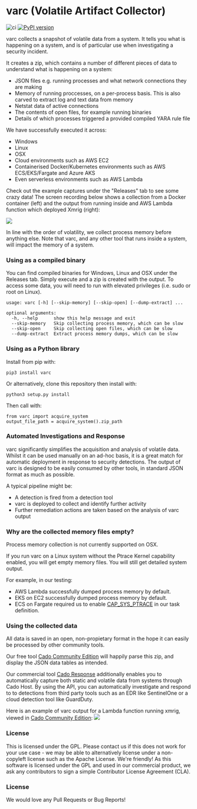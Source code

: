 # varc (Volatile Artifact Collector) #
![ci](https://github.com/cado-security/varc/actions/workflows/app-ci.yml/badge.svg?branch=main)
[![PyPI version](https://badge.fury.io/py/varc.svg)](https://badge.fury.io/py/varc)

varc collects a snapshot of volatile data from a system.
It tells you what is happening on a system, and is of particular use when investigating a security incident.

It creates a zip, which contains a number of different pieces of data to understand what is happening on a system:
- JSON files e.g. running processes and what network connections they are making
- Memory of running proccesses, on a per-process basis. This is also carved to extract log and text data from memory
- Netstat data of active connections
- The contents of open files, for example running binaries
- Details of which processes triggered a provided compiled YARA rule file

We have successfully executed it across:
- Windows
- Linux
- OSX
- Cloud environments such as AWS EC2
- Containerised Docker/Kubernetes environments such as AWS ECS/EKS/Fargate and Azure AKS
- Even serverless environments such as AWS Lambda

Check out the example captures under the "Releases" tab to see some crazy data!
The screen recording below shows a collection from a Docker container (left) and the output from running inside and AWS Lambda function which deployed Xmrig (right):

![](docs/varc_demo.gif)

In line with the order of volatility, we collect process memory before anything else. Note that varc, and any other tool that runs inside a system, will impact the memory of a system.

### Using as a compiled binary ###
You can find compiled binaries for Windows, Linux and OSX under the Releases tab.
Simply execute and a zip is created with the output.
To access some data, you will need to run with elevated privileges (i.e. sudo or root on Linux).
```
usage: varc [-h] [--skip-memory] [--skip-open] [--dump-extract] ...

optional arguments:
  -h, --help      show this help message and exit
  --skip-memory   Skip collecting process memory, which can be slow
  --skip-open     Skip collecting open files, which can be slow
  --dump-extract  Extract process memory dumps, which can be slow
```

### Using as a Python library ###

Install from pip with:
```
pip3 install varc
```

Or alternatively, clone this repository then install with:
```
python3 setup.py install
```

Then call with: 
```
from varc import acquire_system
output_file_path = acquire_system().zip_path
```

### Automated Investigations and Response ###
varc significantly simplifies the acquisition and analysis of volatile data.
Whilst it can be used manually on an ad-hoc basis, it is a great match for automatic deployment in response to security detections.
The output of varc is designed to be easily consumed by other tools, in standard JSON format as much as possible.

A typical pipeline might be:
* A detection is fired from a detection tool
* varc is deployed to collect and identify further activity
* Further remediation actions are taken based on the analysis of varc output

 ### Why are the collected memory files empty? ###
Process memory collection is not currently supported on OSX.

If you run varc on a Linux system without the Ptrace Kernel capability enabled, you will get empty memory files.
You will still get detailed system output.

For example, in our testing:
* AWS Lambda successfully dumped process memory by default.
* EKS on EC2 successfully dumped process memory by default.
* ECS on Fargate required us to enable [CAP_SYS_PTRACE](https://docs.aws.amazon.com/AWSCloudFormation/latest/UserGuide/aws-properties-ecs-taskdefinition-kernelcapabilities.html) in our task definition.


### Using the collected data ###
All data is saved in an open, non-propietary format in the hope it can easily be processed by other community tools.

Our free tool [Cado Community Edition](https://www.cadosecurity.com/cado-community-edition/) will happily parse this zip, and display the JSON data tables as intended.

Our commercial tool [Cado Response](https://www.cadosecurity.com/platform/) additionally enables you to automatically capture both static and volatile data from systems through Cado Host. By using the API, you can automatically investigate and respond to to detections from third party tools such as an EDR like SentinelOne or a cloud detection tool like GuardDuty.

Here is an example of varc output for a Lambda function running xmrig, viewed in [Cado Community Edition](https://www.cadosecurity.com/cado-community-edition/):
![](docs/varc.png)

### License ###
This is licensed under the GPL. Please contact us if this does not work for your use case - we may be able to alternatively license under a non-copyleft license such as the Apache License. We're friendly!
As this software is licensed under the GPL and used in our commercial product, we ask any contributors to sign a simple Contributor License Agreement (CLA). 

### License ###
We would love any Pull Requests or Bug Reports!


